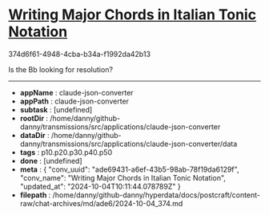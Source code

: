 # [Writing Major Chords in Italian Tonic Notation](https://claude.ai/chat/ade69431-a6ef-43b5-98ab-78f19da6129f)

374d6f61-4948-4cba-b34a-f1992da42b13

Is the Bb looking for resolution?

---

* **appName** : claude-json-converter
* **appPath** : claude-json-converter
* **subtask** : [undefined]
* **rootDir** : /home/danny/github-danny/transmissions/src/applications/claude-json-converter
* **dataDir** : /home/danny/github-danny/transmissions/src/applications/claude-json-converter/data
* **tags** : p10.p20.p30.p40.p50
* **done** : [undefined]
* **meta** : {
  "conv_uuid": "ade69431-a6ef-43b5-98ab-78f19da6129f",
  "conv_name": "Writing Major Chords in Italian Tonic Notation",
  "updated_at": "2024-10-04T10:11:44.078789Z"
}
* **filepath** : /home/danny/github-danny/hyperdata/docs/postcraft/content-raw/chat-archives/md/ade6/2024-10-04_374.md